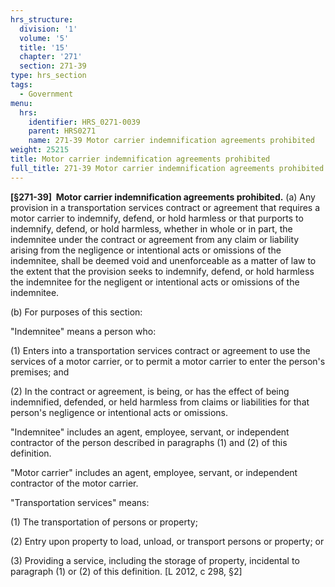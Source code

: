 ```yaml
---
hrs_structure:
  division: '1'
  volume: '5'
  title: '15'
  chapter: '271'
  section: 271-39
type: hrs_section
tags:
  - Government
menu:
  hrs:
    identifier: HRS_0271-0039
    parent: HRS0271
    name: 271-39 Motor carrier indemnification agreements prohibited
weight: 25215
title: Motor carrier indemnification agreements prohibited
full_title: 271-39 Motor carrier indemnification agreements prohibited
---
```

**[§271-39]  Motor carrier indemnification agreements prohibited.** (a) Any provision in a transportation services contract or agreement that requires a motor carrier to indemnify, defend, or hold harmless or that purports to indemnify, defend, or hold harmless, whether in whole or in part, the indemnitee under the contract or agreement from any claim or liability arising from the negligence or intentional acts or omissions of the indemnitee, shall be deemed void and unenforceable as a matter of law to the extent that the provision seeks to indemnify, defend, or hold harmless the indemnitee for the negligent or intentional acts or omissions of the indemnitee.

(b) For purposes of this section:

"Indemnitee" means a person who:

(1) Enters into a transportation services contract or agreement to use the services of a motor carrier, or to permit a motor carrier to enter the person's premises; and

(2) In the contract or agreement, is being, or has the effect of being indemnified, defended, or held harmless from claims or liabilities for that person's negligence or intentional acts or omissions.

"Indemnitee" includes an agent, employee, servant, or independent contractor of the person described in paragraphs (1) and (2) of this definition.

"Motor carrier" includes an agent, employee, servant, or independent contractor of the motor carrier.

"Transportation services" means:

(1) The transportation of persons or property;

(2) Entry upon property to load, unload, or transport persons or property; or

(3) Providing a service, including the storage of property, incidental to paragraph (1) or (2) of this definition. [L 2012, c 298, §2]